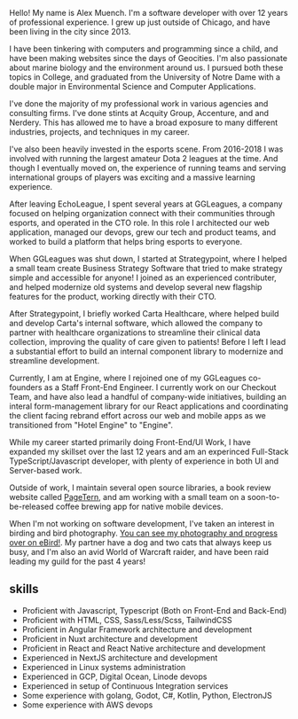 Hello! My name is Alex Muench. I'm a software developer with over 12 years of professional experience. I grew up just outside of Chicago, and have been living in the city since 2013.

I have been tinkering with computers and programming since a child, and have been making websites since the days of Geocities. I'm also passionate about marine biology and the environment around us. I pursued both these topics in College, and graduated from the University of Notre Dame with a double major in Environmental Science and Computer Applications.

I've done the majority of my professional work in various agencies and consulting firms. I've done stints at Acquity Group, Accenture, and and Nerdery. This has allowed me to have a broad exposure to many different industries, projects, and techniques in my career.

I've also been heavily invested in the esports scene. From 2016-2018 I was involved with running the largest amateur Dota 2 leagues at the time. And though I eventually moved on, the experience of running teams and serving international groups of players was exciting and a massive learning experience.

After leaving EchoLeague, I spent several years at GGLeagues, a company focused on helping organization connect with their communities through esports, and operated in the CTO role. In this role I architected our web application, managed our devops, grew our tech and product teams, and worked to build a platform that helps bring esports to everyone.

When GGLeagues was shut down, I started at Strategypoint, where I helped a small team create Business Strategy Software that tried to make strategy simple and accessible for anyone! I joined as an experienced contributer, and helped modernize old systems and develop several new flagship features for the product, working directly with their CTO.

After Strategypoint, I briefly worked Carta Healthcare, where helped build and develop Carta's internal software, which allowed the company to partner with healthcare organizations to streamline their clinical data collection, improving the quality of care given to patients! Before I left I lead a substantial effort to build an internal component library to modernize and streamline development.

Currently, I am at Engine, where I rejoined one of my GGLeagues co-founders as a Staff Front-End Engineer. I currently work on our Checkout Team, and have also lead a handful of company-wide initiatives, building an interal form-management library for our React applications and coordinating the client facing rebrand effort across our web and mobile apps as we transitioned from "Hotel Engine" to "Engine".

While my career started primarily doing Front-End/UI Work, I have expanded my skillset over the last 12 years and am an experinced Full-Stack TypeScript/Javascript developer, with plenty of experience in both UI and Server-based work.

Outside of work, I maintain several open source libraries, a book review website called [PageTern](https://pagetern.app), and am working with a small team on a soon-to-be-released coffee brewing app for native mobile devices.

When I'm not working on software development, I've taken an interest in birding and bird photography. [You can see my photography and progress over on eBird!](https://ebird.org/profile/MTc4NzYzOQ). My partner have a dog and two cats that always keep us busy, and I'm also an avid World of Warcraft raider, and have been raid leading my guild for the past 4 years!

## skills

- Proficient with Javascript, Typescript (Both on Front-End and Back-End)
- Proficient with HTML, CSS, Sass/Less/Scss, TailwindCSS
- Proficient in Angular Framework architecture and development
- Proficient in Nuxt architecture and development
- Proficient in React and React Native architecture and development
- Experienced in NextJS architecture and development
- Experienced in Linux systems administration
- Experienced in GCP, Digital Ocean, Linode devops
- Experienced in setup of Continuous Integration services
- Some experience with golang, Godot, C#, Kotlin, Python, ElectronJS
- Some experience with AWS devops

